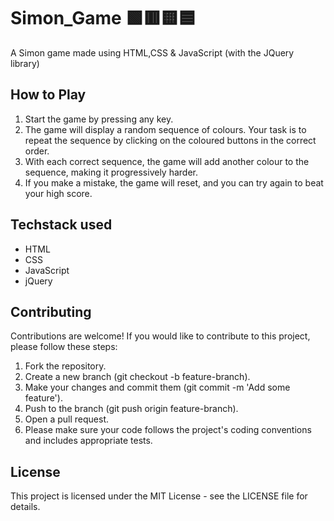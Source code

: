# Simon_Game 🟩🟥🟨🟦
A Simon game made using HTML,CSS &amp; JavaScript (with the JQuery library)

## How to Play
1. Start the game by pressing any key.
2. The game will display a random sequence of colours. Your task is to repeat the sequence by clicking on the coloured buttons in 
the correct order.
3. With each correct sequence, the game will add another colour to the sequence, making it progressively harder.
4. If you make a mistake, the game will reset, and you can try again to beat your high score.

## Techstack used
* HTML
* CSS
* JavaScript
* jQuery

## Contributing
Contributions are welcome! If you would like to contribute to this project, please follow these steps:

1. Fork the repository.
2. Create a new branch (git checkout -b feature-branch).
3. Make your changes and commit them (git commit -m 'Add some feature').
4. Push to the branch (git push origin feature-branch).
5. Open a pull request.
6. Please make sure your code follows the project's coding conventions and includes appropriate tests.

## License
This project is licensed under the MIT License - see the LICENSE file for details.
